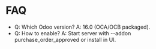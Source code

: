# FAQ

- Q: Which Odoo version? A: 16.0 (OCA/OCB packaged).
- Q: How to enable? A: Start server with --addon purchase_order_approved or install in UI.
